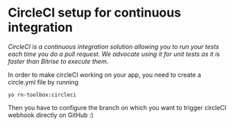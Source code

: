 # CircleCI setup for continuous integration

*CircleCI is a continuous integration solution allowing you to run your tests each time you do a pull request. We advocate using it for unit tests as it is faster than Bitrise to execute them.*

In order to make circleCI working on your app, you need to create a circle.yml file by running

`yo rn-toolbox:circleci`

Then you have to configure the branch on which you want to trigger circleCI webhook directly on GitHub :)
